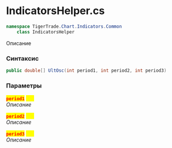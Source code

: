 
# IndicatorsHelper.cs
```csharp
namespace TigerTrade.Chart.Indicators.Common  
    class IndicatorsHelper
```

Описание

### Синтаксис
```csharp
public double[] UltOsc(int period1, int period2, int period3)
```

### Параметры  
<mark style="color:red;">**`period1`**</mark> <mark style="color:yellow;">`int`</mark>  
 *Описание*  
  
<mark style="color:red;">**`period2`**</mark> <mark style="color:yellow;">`int`</mark>  
 *Описание*  
  
<mark style="color:red;">**`period3`**</mark> <mark style="color:yellow;">`int`</mark>  
 *Описание*  
  

                    
                    